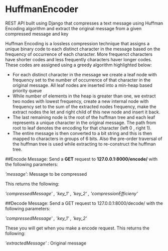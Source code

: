 # HuffmanEncoder
REST API built using Django that compresses a text message using Huffman Encoding algorithm and extract the original message from a given compressed message and key

Huffman Encoding is a lossless compression technique that assigns a unique binary code to each distinct character in the message based on the frequency of occurrence of each character. More frequenct characters have shorter codes and less frequently characters haver longer codes. These codes are assigned using a greedy algorithm highlighted below:

<ul>
<li>For each distinct character in the message we create a leaf node with frequency set to the number of occurrence of that character in the original message. All leaf nodes are inserted into a min-heap based priority queue</li>

<li>While number of elements in the heap is greater than one, we extract two nodes with lowest frequency, create a new internal node with frequency set to the sum of the extracted nodes frequency, make the extract nodes the let and right child of this new node and insert it back.</li>

<li>The last remaining node is the root of the huffman tree and each leaf represents a unique character in the original message. The path from root to leaf denotes the encoding for that character (left 0 , right 1).</li>

<li>The entire message is then converted to a bit string and this is then mapped to characters in groups of 6 bits. Also the pre-order traversal of the huffman tree is used while extracting to re-construct the huffman tree.</li>
</ul>

##Encode Message:
  Send a <b>GET</b> request to <b>127.0.0.1:8000/encode/</b> with the following parameters:
  
  <i>'message':</i> Message to be compressed
  
  This returns the following:
  
  <i>'compressedMessage' , 'key_1' , 'key_2' , 'compressionEfficieny'</i>

##Decode Message:
Send a GET request to 127.0.0.1:8000/decode/ with the following parameters:

<i>'compressedMessage' , 'key_1' , 'key_2'</i>

These you will get when you make a encode request. This returns the following:

<i>'extractedMessage' :</i> Original message
